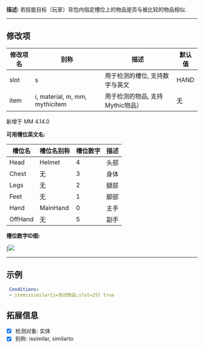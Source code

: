 **描述:** 若技能目标（玩家）背包内指定槽位上的物品是否与被比较的物品相似.

---

修改项
---

| 修改项名  | 别称           | 描述                      | 默认值 |
| --------- | -------------- | ------------------------- | --- |
| slot | s | 用于检测的槽位, 支持数字与英文 | HAND |
| item | i, material, m, mm, mythicitem | 用于检测的物品, 支持Mythic物品） | 无 |

新增于 MM 4.14.0

**可用槽位英文名:**

| 槽位名    | 槽位名别称 | 槽位数字 | 描述                                                                                                 |
|---------| - | - | ----
| Head    | Helmet | 4 |  头部 |
| Chest   | 无 | 3 | 身体 |
| Legs    | 无 | 2 | 腿部 |
| Feet    | 无 | 1 | 脚部 |
| Hand    | MainHand | 0 | 主手 |
| OffHand | 无 | 5 | 副手 |

**槽位数字ID图:**

[![](https://i.ibb.co/p0C9m88/u-1608297699-3723010909-fm-253-fmt-auto-app-138-f-JPEG-webp.jpg)

---

示例
---

```yaml
 Conditions:
 - itemissimilar{i=测试物品;slot=25} true
```

拓展信息
---

- [x] 检测对象: 实体
- [x] 别称: issimilar, similarto